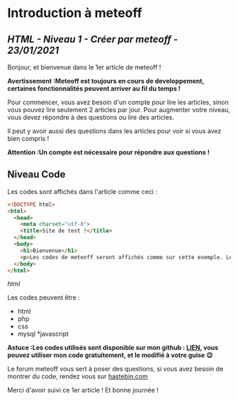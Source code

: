 Introduction à meteoff
======

*HTML - Niveau 1 - Créer par meteoff - 23/01/2021*
----


Bonjour, et bienvenue dans le 1er article de meteoff !

**Avertissement :Meteoff est toujours en cours de developpement, certaines fonctionnalités peuvent arriver au fil du temps !**

Pour commencer, vous avez besoin d'un compte pour lire les articles, sinon vous pouvez lire seulement 2 articles par jour.
Pour augmenter votre niveau, vous devez répondre à des questions ou lire des articles.

Il peut y avoir aussi des questions dans les articles pour voir si vous avez bien compris !

**Attention :Un compte est nécessaire pour répondre aux questions !**

Niveau Code
----------

Les codes sont affichés dans l'article comme ceci :

```html
<!DOCTYPE html>
<html>
  <head>
    <meta charset="utf-8">
    <title>Site de test !</title>
  </head>
  <body>
    <h1>Bienvenue</h1>
    <p>Les codes de meteoff seront affichés comme sur cette exemple. Le language est écris sous le code.</p>
  </body>
</html>
```
*html*

Les codes peuvent être :

* html
* php
* css
* mysql
*javascript

**Astuce :Les codes utilisés sont disponible sur mon github : [LIEN](https://github.com/Meteoff/articles_mtf), vous pouvez utiliser mon code gratuitement, et le modifié à votre guise 😉**

Le forum meteoff vous sert à poser des questions, si vous avez besoin de montrer du code, rendez vous sur [hastebin.com](https://hastebin.com)

Merci d'avoir suivi ce 1er article ! Et bonne journée !
